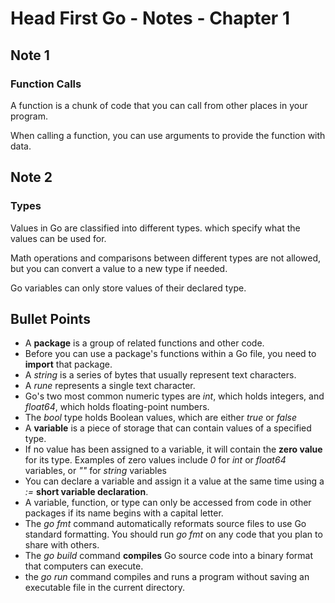 # Head First Go - Notes - Chapter 1

## Note 1

### Function Calls

A function is a chunk of code that you can call from other places in your program.

When calling a function, you can use arguments to provide the function with data.

## Note 2

### Types

Values in Go are classified into different types. which specify what the values can be used for. 

Math operations and comparisons between different types are not allowed, but you can convert a value to a new type if needed.

Go variables can only store values of their declared type.

## Bullet Points

+ A **package** is a group of related functions and other code.
+ Before you can use a package's functions within a Go file, you need to **import** that package.
+ A *string* is a series of bytes that usually represent text characters.
+ A *rune* represents a single text character.
+ Go's two most common numeric types are *int*, which holds integers, and *float64*, which holds floating-point numbers.
+ The *bool* type holds Boolean values, which are either *true* or *false*
+ A **variable** is a piece of storage that can contain values of a specified type.
+ If no value has been assigned to a variable, it will contain the **zero value** for its type. Examples of zero values include *0* for *int* or *float64* variables, or *""* for *string* variables
+ You can declare a variable and assign it a value at the same time using a *:=* **short variable declaration**.
+ A variable, function, or type can only be accessed from code in other packages if its name begins with a capital letter.
+ The *go fmt* command automatically reformats source files to use Go standard formatting. You should run *go fmt* on any code that you plan to share with others.
+ The *go build* command **compiles** Go source code into a binary format that computers can execute.
+ the *go run* command compiles and runs a program without saving an executable file in the current directory.